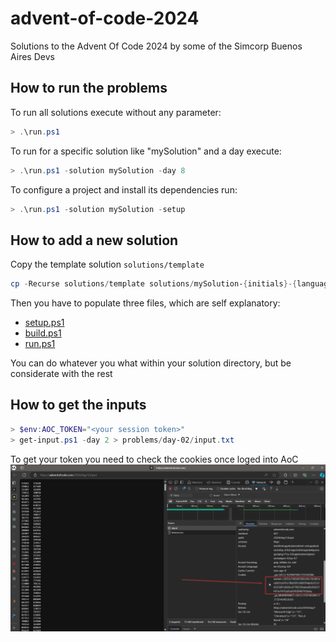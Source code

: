 # advent-of-code-2024

Solutions to the Advent Of Code 2024 by some of the Simcorp Buenos Aires Devs


## How to run the problems

To run all solutions execute without any parameter:

```powershell
> .\run.ps1
```

To run for a specific solution like "mySolution" and a day execute:

```powershell
> .\run.ps1 -solution mySolution -day 8
```

To configure a project and install its dependencies run:

```powershell
> .\run.ps1 -solution mySolution -setup
```

## How to add a new solution

Copy the template solution `solutions/template` 

```powershell
cp -Recurse solutions/template solutions/mySolution-{initials}-{language}
```

Then you have to populate three files, which are self explanatory:

- [setup.ps1](./solutions/template/setup.ps1)
- [build.ps1](./solutions/template/build.ps1)
- [run.ps1](./solutions/template/run.ps1)

You can do whatever you what within your solution directory, but be considerate with the rest


## How to get the inputs

```powershell
> $env:AOC_TOKEN="<your session token>"
> get-input.ps1 -day 2 > problems/day-02/input.txt
```

To get your token you need to check the cookies once loged into AoC
![](session-token.png)
